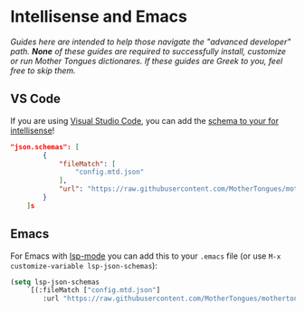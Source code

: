 # Intellisense and Emacs
*Guides here are intended to help those navigate the "advanced developer" path. **None** of these guides are required to successfully install, customize or run Mother Tongues dictionares. If these guides are Greek to you, feel free to skip them.*

VS Code
--------------
If you are using [Visual Studio Code](https://code.visualstudio.com/), you can add the [schema to your for intellisense](https://code.visualstudio.com/docs/languages/json#:~:text=The%20association%20of%20a%20JSON,under%20the%20property%20json.schemas%20.)!

```json
"json.schemas": [
        {
            "fileMatch": [
                "config.mtd.json"
            ],
            "url": "https://raw.githubusercontent.com/MotherTongues/mothertongues/main/mothertongues/schemas/config.json"
        }
    ]s
```

Emacs
-------
For Emacs with [lsp-mode](https://emacs-lsp.github.io/lsp-mode/) you can add this to your `.emacs`
file (or use `M-x customize-variable lsp-json-schemas`):

```lisp
(setq lsp-json-schemas
    `[(:fileMatch ["config.mtd.json"]
        :url "https://raw.githubusercontent.com/MotherTongues/mothertongues/main/mothertongues/schemas/config.json")])
```
